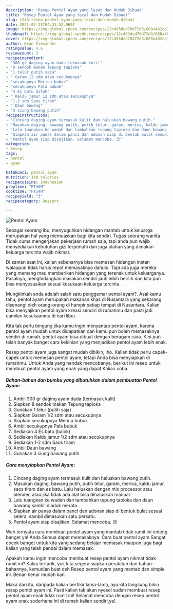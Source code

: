 ```yaml
---
description: "Resep Pentol Ayam yang lezat dan Mudah Dibuat"
title: "Resep Pentol Ayam yang lezat dan Mudah Dibuat"
slug: 1243-resep-pentol-ayam-yang-lezat-dan-mudah-dibuat
date: 2021-02-25T04:31:52.969Z
image: https://img-global.cpcdn.com/recipes/12c493dcd70d72d3/680x482cq70/pentol-ayam-foto-resep-utama.jpg
thumbnail: https://img-global.cpcdn.com/recipes/12c493dcd70d72d3/680x482cq70/pentol-ayam-foto-resep-utama.jpg
cover: https://img-global.cpcdn.com/recipes/12c493dcd70d72d3/680x482cq70/pentol-ayam-foto-resep-utama.jpg
author: Evan Alexander
ratingvalue: 4.6
reviewcount: 3
recipeingredient:
- "300 gr daging ayam dada termasuk kulit"
- "8 sendok makan Tepung tapioka"
- "1 telur putih saja"
- " Garam 12 sdm atau secukupnya"
- "secukupnya Merica bubuk"
- "secukupnya Pala bubuk"
- "4 Es batu balok"
- " Kaldu jamur 12 sdm atau secukupnya"
- "1-2 sdm Saos tiram"
- " Daun bawang"
- "3 siung bawang putih"
recipeinstructions:
- "Cincang daging ayam termasuk kulit dan haluskan bawang putih."
- "Masukan daging, bawang putih, putih telur, garam, merica, kaldu jamur, saos tiram dan es batu. Lalu haluskan dengan mix processor atau blender, atau jika tidak ada alat bisa dihaluskan manual."
- "Lalu tuangkan ke wadah dan tambahkan tepung tapioka dan daun bawang sambil diaduk merata."
- "Siapkan air panas dalam panci dan adonan siap di bentuk bulat sesuai selera, sambil dimasukan satu persatu."
- "Pentol ayam siap disajikan. Selamat mencoba. 😊"
categories:
- Resep
tags:
- pentol
- ayam

katakunci: pentol ayam 
nutrition: 148 calories
recipecuisine: Indonesian
preptime: "PT36M"
cooktime: "PT54M"
recipeyield: "3"
recipecategory: Dessert

---
```



![Pentol Ayam](https://img-global.cpcdn.com/recipes/12c493dcd70d72d3/680x482cq70/pentol-ayam-foto-resep-utama.jpg)

Sebagai seorang ibu, menyuguhkan hidangan mantab untuk keluarga merupakan hal yang memuaskan bagi kita sendiri. Tugas seorang  wanita Tidak cuma mengerjakan pekerjaan rumah saja, tapi anda pun wajib menyediakan kebutuhan gizi terpenuhi dan juga olahan yang dimakan keluarga tercinta wajib nikmat.

Di zaman  saat ini, kalian sebenarnya bisa memesan hidangan instan walaupun tidak harus repot memasaknya dahulu. Tapi ada juga mereka yang memang mau memberikan hidangan yang terenak untuk keluarganya. Pasalnya, menghidangkan masakan sendiri jauh lebih bersih dan kita pun bisa menyesuaikan sesuai kesukaan keluarga tercinta. 



Mungkinkah anda adalah salah satu penggemar pentol ayam?. Asal kamu tahu, pentol ayam merupakan makanan khas di Nusantara yang sekarang disenangi oleh orang-orang di hampir setiap tempat di Nusantara. Kalian bisa menyajikan pentol ayam kreasi sendiri di rumahmu dan pasti jadi camilan kesukaanmu di hari libur.

Kita tak perlu bingung jika kamu ingin menyantap pentol ayam, karena pentol ayam mudah untuk didapatkan dan kamu pun boleh memasaknya sendiri di rumah. pentol ayam bisa dibuat dengan beragam cara. Kini pun telah banyak banget cara kekinian yang menjadikan pentol ayam lebih enak.

Resep pentol ayam juga sangat mudah dibikin, lho. Kalian tidak perlu capek-capek untuk memesan pentol ayam, tetapi Anda bisa menyiapkan di rumahmu. Untuk Anda yang hendak mencobanya, berikut ini resep untuk membuat pentol ayam yang enak yang dapat Kalian coba.

<!--inarticleads1-->

##### Bahan-bahan dan bumbu yang dibutuhkan dalam pembuatan Pentol Ayam:

1. Ambil 300 gr daging ayam dada (termasuk kulit)
1. Siapkan 8 sendok makan Tepung tapioka
1. Gunakan 1 telur (putih saja)
1. Siapkan  Garam 1/2 sdm atau secukupnya
1. Siapkan secukupnya Merica bubuk
1. Ambil secukupnya Pala bubuk
1. Sediakan 4 Es batu (balok)
1. Sediakan  Kaldu jamur 1/2 sdm atau secukupnya
1. Sediakan 1-2 sdm Saos tiram
1. Ambil  Daun bawang
1. Gunakan 3 siung bawang putih




<!--inarticleads2-->

##### Cara menyiapkan Pentol Ayam:

1. Cincang daging ayam termasuk kulit dan haluskan bawang putih.
1. Masukan daging, bawang putih, putih telur, garam, merica, kaldu jamur, saos tiram dan es batu. Lalu haluskan dengan mix processor atau blender, atau jika tidak ada alat bisa dihaluskan manual.
1. Lalu tuangkan ke wadah dan tambahkan tepung tapioka dan daun bawang sambil diaduk merata.
1. Siapkan air panas dalam panci dan adonan siap di bentuk bulat sesuai selera, sambil dimasukan satu persatu.
1. Pentol ayam siap disajikan. Selamat mencoba. 😊




Wah ternyata cara membuat pentol ayam yang mantab tidak rumit ini enteng banget ya! Anda Semua dapat memasaknya. Cara buat pentol ayam Sangat cocok banget untuk kita yang sedang belajar memasak maupun juga bagi kalian yang telah pandai dalam memasak.

Apakah kamu ingin mencoba membuat resep pentol ayam nikmat tidak rumit ini? Kalau tertarik, yuk kita segera siapkan peralatan dan bahan-bahannya, kemudian buat deh Resep pentol ayam yang mantab dan simple ini. Benar-benar mudah kan. 

Maka dari itu, daripada kalian berfikir lama-lama, ayo kita langsung bikin resep pentol ayam ini. Pasti kalian tak akan nyesel sudah membuat resep pentol ayam enak tidak rumit ini! Selamat mencoba dengan resep pentol ayam enak sederhana ini di rumah kalian sendiri,ya!.

